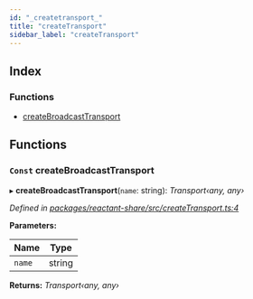 ```yaml
---
id: "_createtransport_"
title: "createTransport"
sidebar_label: "createTransport"
---
```


## Index

### Functions

* [createBroadcastTransport](_createtransport_.md#const-createbroadcasttransport)

## Functions

### `Const` createBroadcastTransport

▸ **createBroadcastTransport**(`name`: string): *Transport‹any, any›*

*Defined in [packages/reactant-share/src/createTransport.ts:4](https://github.com/unadlib/reactant/blob/f1370319/packages/reactant-share/src/createTransport.ts#L4)*

**Parameters:**

Name | Type |
------ | ------ |
`name` | string |

**Returns:** *Transport‹any, any›*
